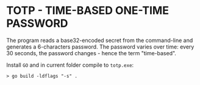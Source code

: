 # TOTP - TIME-BASED ONE-TIME PASSWORD

The program reads a base32-encoded secret from the command-line and generates a 6-characters password.
The password varies over time: every 30 seconds, the password changes - hence the term "time-based".

Install `GO` and in current folder compile to `totp.exe`:

    > go build -ldflags "-s" .